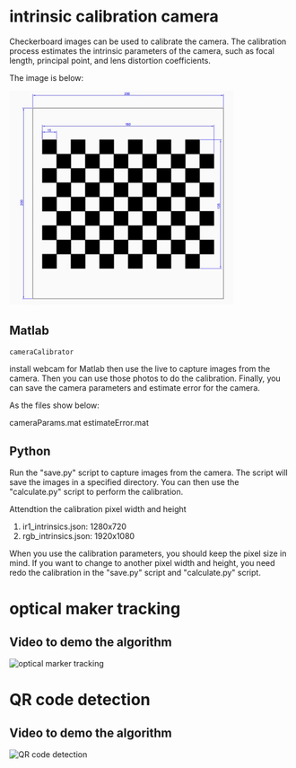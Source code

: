 # intrinsic calibration camera

Checkerboard images can be used to calibrate the camera. The calibration process estimates the intrinsic parameters of the camera, such as focal length, principal point, and lens distortion coefficients.

The image is below:

<img src="md/checkerboardlarge.png" alt="checkerboard" width="400" />


## Matlab

```
cameraCalibrator
```

install webcam for Matlab then use the live to capture images from the camera. Then you can use those photos to do the calibration. Finally, you can save the camera parameters and estimate error for the camera.

As the files show below:

cameraParams.mat
estimateError.mat

## Python

Run the "save.py" script to capture images from the camera. The script will save the images in a specified directory. You can then use the "calculate.py" script to perform the calibration.

Attendtion the calibration pixel width and height
1. ir1_intrinsics.json: 1280x720
2. rgb_intrinsics.json: 1920x1080

When you use the calibration parameters, you should keep the pixel size in mind. If you want to change to another pixel width and height, you need redo the calibration in the "save.py" script and "calculate.py" script.

# optical maker tracking

## Video to demo the algorithm

<img src="md/marker_tracking.gif" alt="optical marker tracking" width="400" />

# QR code detection

## Video to demo the algorithm

<img src="md/qrcode_tracking.gif" alt="QR code detection" width="400" />


